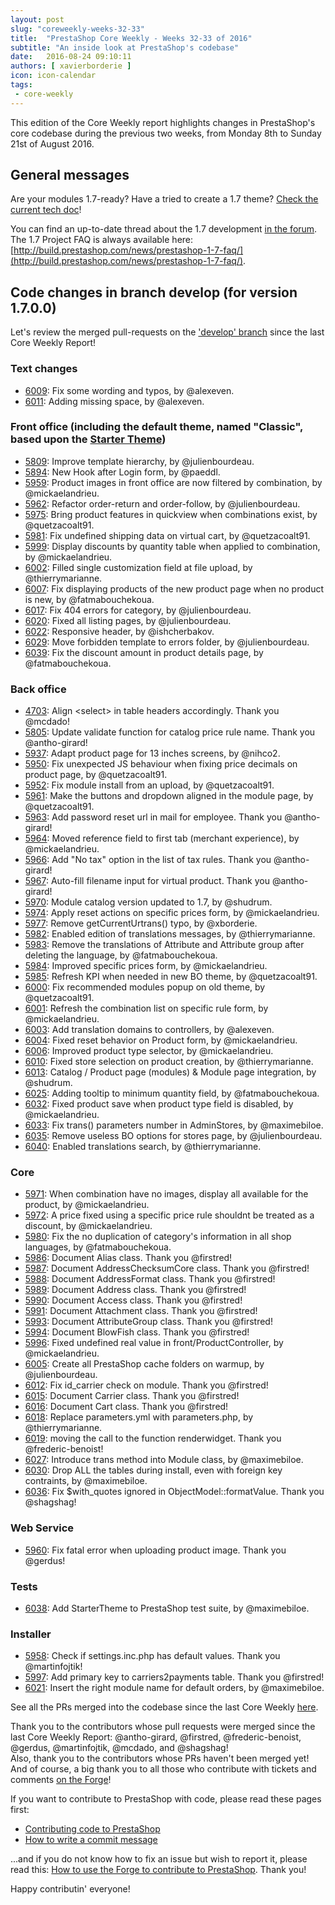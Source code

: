 ```yaml
---
layout: post
slug: "coreweekly-weeks-32-33"
title:  "PrestaShop Core Weekly - Weeks 32-33 of 2016"
subtitle: "An inside look at PrestaShop's codebase"
date:   2016-08-24 09:10:11
authors: [ xavierborderie ]
icon: icon-calendar
tags:
 - core-weekly
---
```


This edition of the Core Weekly report highlights changes in PrestaShop's core codebase during the previous two weeks, from Monday 8th to Sunday 21st of August 2016.


## General messages

Are your modules 1.7-ready? Have a tried to create a 1.7 theme? [Check the current tech doc](https://github.com/PrestaShop/docs)!

You can find an up-to-date thread about the 1.7 development [in the forum](https://www.prestashop.com/forums/topic/480580-want-to-know-more-about-17/).<br/>
The 1.7 Project FAQ is always available here: [http://build.prestashop.com/news/prestashop-1-7-faq/](http://build.prestashop.com/news/prestashop-1-7-faq/).


## Code changes in branch develop (for version 1.7.0.0)

Let's review the merged pull-requests on the ['develop' branch](https://github.com/PrestaShop/PrestaShop/tree/develop) since the last Core Weekly Report!



### Text changes

 * [6009](https://github.com/PrestaShop/PrestaShop/pull/6009): Fix some wording and typos, by @alexeven.
 * [6011](https://github.com/PrestaShop/PrestaShop/pull/6011): Adding missing space, by @alexeven.

 
### Front office (including the default theme, named "Classic", based upon the [Starter Theme](https://github.com/PrestaShop/PrestaShop/tree/develop/themes/classic))

 * [5809](https://github.com/PrestaShop/PrestaShop/pull/5809): Improve template hierarchy, by @julienbourdeau.
 * [5894](https://github.com/PrestaShop/PrestaShop/pull/5894): New Hook after Login form, by @paeddl.
 * [5959](https://github.com/PrestaShop/PrestaShop/pull/5959): Product images in front office are now filtered by combination, by @mickaelandrieu.
 * [5962](https://github.com/PrestaShop/PrestaShop/pull/5962): Refactor order-return and order-follow, by @julienbourdeau.
 * [5975](https://github.com/PrestaShop/PrestaShop/pull/5975): Bring product features in quickview when combinations exist, by @quetzacoalt91.
 * [5981](https://github.com/PrestaShop/PrestaShop/pull/5981): Fix undefined shipping data on virtual cart, by @quetzacoalt91.
 * [5999](https://github.com/PrestaShop/PrestaShop/pull/5999): Display discounts by quantity table when applied to combination, by @mickaelandrieu.
 * [6002](https://github.com/PrestaShop/PrestaShop/pull/6002): Filled single customization field at file upload, by @thierrymarianne.
 * [6007](https://github.com/PrestaShop/PrestaShop/pull/6007): Fix displaying products of the new product page when no product is new, by @fatmabouchekoua.
 * [6017](https://github.com/PrestaShop/PrestaShop/pull/6017): Fix 404 errors for category, by @julienbourdeau.
 * [6020](https://github.com/PrestaShop/PrestaShop/pull/6020): Fixed all listing pages, by @julienbourdeau.
 * [6022](https://github.com/PrestaShop/PrestaShop/pull/6022): Responsive header, by @ishcherbakov.
 * [6029](https://github.com/PrestaShop/PrestaShop/pull/6029): Move forbidden template to errors folder, by @julienbourdeau.
 * [6039](https://github.com/PrestaShop/PrestaShop/pull/6039): Fix the discount amount in product details page, by @fatmabouchekoua.
 

### Back office

 * [4703](https://github.com/PrestaShop/PrestaShop/pull/4703): Align \<select\> in table headers accordingly. Thank you @mcdado!
 * [5805](https://github.com/PrestaShop/PrestaShop/pull/5805): Update validate function for catalog price rule name. Thank you @antho-girard!
 * [5937](https://github.com/PrestaShop/PrestaShop/pull/5937): Adapt product page for 13 inches screens, by @nihco2.
 * [5950](https://github.com/PrestaShop/PrestaShop/pull/5950): Fix unexpected JS behaviour when fixing price decimals on product page, by @quetzacoalt91.
 * [5952](https://github.com/PrestaShop/PrestaShop/pull/5952): Fix module install from an upload, by @quetzacoalt91.
 * [5961](https://github.com/PrestaShop/PrestaShop/pull/5961): Make the buttons and dropdown aligned in the module page, by @quetzacoalt91.
 * [5963](https://github.com/PrestaShop/PrestaShop/pull/5963): Add password reset url in mail for employee. Thank you @antho-girard!
 * [5964](https://github.com/PrestaShop/PrestaShop/pull/5964): Moved reference field to first tab (merchant experience), by @mickaelandrieu.
 * [5966](https://github.com/PrestaShop/PrestaShop/pull/5966): Add "No tax" option in the list of tax rules. Thank you @antho-girard!
 * [5967](https://github.com/PrestaShop/PrestaShop/pull/5967): Auto-fill filename input for virtual product. Thank you @antho-girard!
 * [5970](https://github.com/PrestaShop/PrestaShop/pull/5970): Module catalog version updated to 1.7, by @shudrum.
 * [5974](https://github.com/PrestaShop/PrestaShop/pull/5974): Apply reset actions on specific prices form, by @mickaelandrieu.
 * [5977](https://github.com/PrestaShop/PrestaShop/pull/5977): Remove getCurrentUrtrans() typo, by @xborderie.
 * [5982](https://github.com/PrestaShop/PrestaShop/pull/5982): Enabled edition of translations messages, by @thierrymarianne.
 * [5983](https://github.com/PrestaShop/PrestaShop/pull/5983): Remove the translations of Attribute and Attribute group after deleting the language, by @fatmabouchekoua.
 * [5984](https://github.com/PrestaShop/PrestaShop/pull/5984): Improved specific prices form, by @mickaelandrieu.
 * [5985](https://github.com/PrestaShop/PrestaShop/pull/5985): Refresh KPI when needed in new BO theme, by @quetzacoalt91.
 * [6000](https://github.com/PrestaShop/PrestaShop/pull/6000): Fix recommended modules popup on old theme, by @quetzacoalt91.
 * [6001](https://github.com/PrestaShop/PrestaShop/pull/6001): Refresh the combination list on specific rule form, by @mickaelandrieu.
 * [6003](https://github.com/PrestaShop/PrestaShop/pull/6003): Add translation domains to controllers, by @alexeven.
 * [6004](https://github.com/PrestaShop/PrestaShop/pull/6004): Fixed reset behavior on Product form, by @mickaelandrieu.
 * [6006](https://github.com/PrestaShop/PrestaShop/pull/6006): Improved product type selector, by @mickaelandrieu.
 * [6010](https://github.com/PrestaShop/PrestaShop/pull/6010): Fixed store selection on product creation, by @thierrymarianne.
 * [6013](https://github.com/PrestaShop/PrestaShop/pull/6013): Catalog / Product page (modules) & Module page integration, by @shudrum.
 * [6025](https://github.com/PrestaShop/PrestaShop/pull/6025): Adding tooltip to minimum quantity field, by @fatmabouchekoua.
 * [6032](https://github.com/PrestaShop/PrestaShop/pull/6032): Fixed product save when product type field is disabled, by @mickaelandrieu.
 * [6033](https://github.com/PrestaShop/PrestaShop/pull/6033): Fix trans() parameters number in AdminStores, by @maximebiloe.
 * [6035](https://github.com/PrestaShop/PrestaShop/pull/6035): Remove useless BO options for stores page, by @julienbourdeau.
 * [6040](https://github.com/PrestaShop/PrestaShop/pull/6040): Enabled translations search, by @thierrymarianne.
 
 
### Core

 * [5971](https://github.com/PrestaShop/PrestaShop/pull/5971): When combination have no images, display all available for the product, by @mickaelandrieu.
 * [5972](https://github.com/PrestaShop/PrestaShop/pull/5972): A price fixed using a specific price rule shouldnt be treated as a discount, by @mickaelandrieu.
 * [5980](https://github.com/PrestaShop/PrestaShop/pull/5980): Fix the no duplication of category's information in all shop languages, by @fatmabouchekoua.
 * [5986](https://github.com/PrestaShop/PrestaShop/pull/5986): Document Alias class. Thank you @firstred!
 * [5987](https://github.com/PrestaShop/PrestaShop/pull/5987): Document AddressChecksumCore class. Thank you @firstred!
 * [5988](https://github.com/PrestaShop/PrestaShop/pull/5988): Document AddressFormat class. Thank you @firstred!
 * [5989](https://github.com/PrestaShop/PrestaShop/pull/5989): Document Address class. Thank you @firstred!
 * [5990](https://github.com/PrestaShop/PrestaShop/pull/5990): Document Access class. Thank you @firstred!
 * [5991](https://github.com/PrestaShop/PrestaShop/pull/5991): Document Attachment class. Thank you @firstred!
 * [5993](https://github.com/PrestaShop/PrestaShop/pull/5993): Document AttributeGroup class. Thank you @firstred!
 * [5994](https://github.com/PrestaShop/PrestaShop/pull/5994): Document BlowFish class. Thank you @firstred!
 * [5996](https://github.com/PrestaShop/PrestaShop/pull/5996): Fixed undefined real value in front/ProductController, by @mickaelandrieu.
 * [6005](https://github.com/PrestaShop/PrestaShop/pull/6005): Create all PrestaShop cache folders on warmup, by @julienbourdeau.
 * [6012](https://github.com/PrestaShop/PrestaShop/pull/6012): Fix id_carrier check on module. Thank you @firstred!
 * [6015](https://github.com/PrestaShop/PrestaShop/pull/6015): Document Carrier class. Thank you @firstred!
 * [6016](https://github.com/PrestaShop/PrestaShop/pull/6016): Document Cart class. Thank you @firstred!
 * [6018](https://github.com/PrestaShop/PrestaShop/pull/6018): Replace parameters.yml with parameters.php, by @thierrymarianne.
 * [6019](https://github.com/PrestaShop/PrestaShop/pull/6019): moving the call to the function renderwidget. Thank you @frederic-benoist!
 * [6027](https://github.com/PrestaShop/PrestaShop/pull/6027): Introduce trans method into Module class, by @maximebiloe.
 * [6030](https://github.com/PrestaShop/PrestaShop/pull/6030): Drop ALL the tables during install, even with foreign key contraints, by @maximebiloe.
 * [6036](https://github.com/PrestaShop/PrestaShop/pull/6036): Fix $with_quotes ignored in ObjectModel::formatValue. Thank you @shagshag!

 
### Web Service

 * [5960](https://github.com/PrestaShop/PrestaShop/pull/5960): Fix fatal error when uploading product image. Thank you @gerdus!
 
 
### Tests
 
 * [6038](https://github.com/PrestaShop/PrestaShop/pull/6038): Add StarterTheme to PrestaShop test suite, by @maximebiloe.
 

### Installer

 * [5958](https://github.com/PrestaShop/PrestaShop/pull/5958): Check if settings.inc.php has default values. Thank you @martinfojtik!
 * [5997](https://github.com/PrestaShop/PrestaShop/pull/5997): Add primary key to carriers2payments table. Thank you @firstred!
 * [6021](https://github.com/PrestaShop/PrestaShop/pull/6021): Insert the right module name for default orders, by @maximebiloe.

 
See all the PRs merged into the codebase since the last Core Weekly [here](https://github.com/PrestaShop/PrestaShop/pulls?utf8=%E2%9C%93&q=is%3Apr%20is%3Aclosed%20merged%3A2016-08-08..2016-08-21%20sort%3Acreated-asc%20base%3Adevelop%20).

Thank you to the contributors whose pull requests were merged since the last Core Weekly Report: @antho-girard, @firstred, @frederic-benoist, @gerdus, @martinfojtik, @mcdado, and @shagshag!  
Also, thank you to the contributors whose PRs haven't been merged yet! And of course, a big thank you to all those who contribute with tickets and comments [on the Forge](http://forge.prestashop.com/browse/BOOM/?selectedTab=com.atlassian.jira.jira-projects-plugin:summary-panel)!

If you want to contribute to PrestaShop with code, please read these pages first:

 * [Contributing code to PrestaShop](http://doc.prestashop.com/display/PS16/Contributing+code+to+PrestaShop)
 * [How to write a commit message](http://doc.prestashop.com/display/PS16/How+to+write+a+commit+message)

...and if you do not know how to fix an issue but wish to report it, please read this: [How to use the Forge to contribute to PrestaShop](http://doc.prestashop.com/display/PS16/How+to+use+the+Forge+to+contribute+to+PrestaShop). Thank you!

Happy contributin' everyone!
